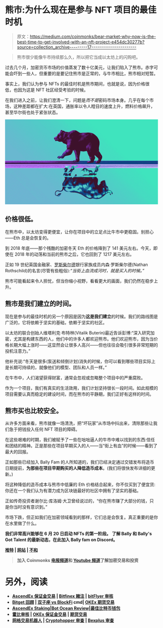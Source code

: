 # 熊市:为什么现在是参与 NFT 项目的最佳时机

> 原文：<https://medium.com/coinmonks/bear-market-why-now-is-the-best-time-to-get-involved-with-an-nft-project-e454dc30277b?source=collection_archive---------17----------------------->

> 熊市很少能像牛市持续那么久，所以把它当成以太坊上的闪购吧。

过去几个月，加密货币市场的价值蒸发了数十亿美元，让我们陷入了熊市。赤字可能会吓到一些人，但重要的是要记住熊市是正常的，与牛市相比，熊市相对短暂。

事实上，我们认为参与 NFTs 的最佳时机是熊市期间，也就是说，因为价格很低，也因为这是 NFT 社区经受考验的时候。

在我们进入之前，让我们澄清一下，问题是*而不是*密码市场本身。几乎在每个市场，这种差距都在扩大:在英国，通胀率以令人瞠目的速度上升，燃料价格飙升，甚至华尔街也处于紧张状态。

![](img/77846c20d393a944f9911cde87d01e19.png)

## 价格很低。

在熊市中，以太坊变得更便宜，让你在项目中的立足点比牛市中更稳固。别担心——Eth 总是会恢复的。

到 2018 年底——那个残酷的加密冬天 Eth 的价格降到了 141 美元左右。今天，即使在 2018 年的动荡和当前的熊市之后，它也回到了 1217 美元左右。

正如 19 世纪英国金融家、[罗斯柴尔德](https://www.investopedia.com/updates/history-rothschild-family/)银行家族成员内森·罗斯柴尔德(Nathan Rothschild)的名言(尽管有些粗俗):*“当街上血流成河时，就是买入的时候。”*

熊市可能看起来令人担忧，但当你缩小视野，看看更大的画面，我们仍然在稳步上升。

## 熊市是我们建立的时间。

现在是参与的最佳时机的另一个原因是因为**这是我们建立**的时候。我们的路线图是广泛的，它将依赖于坚实的基础，依赖于坚实的社区。

以太坊的联合创始人维塔利克·布特林(Vitalik Buterin)最近告诉彭博:“深入研究加密，尤其是构建东西的人，他们中的许多人都欢迎熊市。他们欢迎熊市，因为当价格长期大幅上涨时——这显然会让很多人高兴——但也往往会吸引很多非常短期的投机注意力。”

他补充说:“冬天是很多(泵送和倾倒计划)消失的时候，你可以看到哪些项目实际上是长期可持续的，就像他们的模型、团队和人员一样。”

在牛市中，人们渴望获得财富，通常会忽视或忽略整个项目中的严重腐败。

作为一个项目，我们有真实的生活效用，我们计划坚持很长一段时间。如此规模的项目需要认真而稳定的建设时间，而在熊市的平静期，我们正好有这样的时间。

## 熊市买也比较安全。

从许多方面来看，熊市就像一场清洗，把“坏玩家”从市场中抖出来，清除那些让我们急于把钱投入任何 NFT 项目的障碍。

在这些艰难的时期，我们被赋予了一些在咄咄逼人的牛市中难以找到的东西:信任和团结的精神。正是那些在项目早期买入的人——当“街上有血”的时候——看到了最大的回报。

正如那些已经加入 Bally Fam 的人所知道的，我们已经决定通过交错发布将造币日期提前，**为那些在项目早期购买的人降低造币成本**。(我们将很快发布详细的更新。)

将这种降低的造币成本与熊市中低廉的 Eth 价格结合起来，你不仅买到了便宜货:你还在一个我们认为有潜力成为区块链最好的社区中拥有了坚实的基础。

正如传奇投资者谢尔比·库洛姆·大卫曾经说过的，“你在熊市赚了大部分的钱，只是你当时没有意识到。”

市场下跌，但正如我们在加密领域看到的那样，它们总是会恢复。真正重要的是你在水里做了什么。

**我们非常高兴能够在 6 月 20 日启动 NFTs 的第一阶段。** **了解 Bally 和 Bally's Got Talent 的最新动态，在此加入 Bally fam on Discord**[](https://discord.com/invite/VT23Cj3g)****。****

**[推特](https://twitter.com/Ballyontheblock) | [网站](http://ballyontheblock.com/) | [不和](https://discord.com/invite/VT23Cj3g)**

> **加入 Coinmonks [电报频道](https://t.me/coincodecap)和 [Youtube 频道](https://www.youtube.com/c/coinmonks/videos)了解加密交易和投资**

# **另外，阅读**

*   **[AscendEx 保证金交易](https://coincodecap.com/ascendex-margin-trading) | [Bitfinex 赌注](https://coincodecap.com/bitfinex-staking) | [bitFlyer 审核](https://coincodecap.com/bitflyer-review)**
*   **[Bitget 回顾](https://coincodecap.com/bitget-review) | [双子座 vs BlockFi](https://coincodecap.com/gemini-vs-blockfi) cmd| [OKEx 期货交易](https://coincodecap.com/okex-futures-trading)**
*   **[AscendEx Staking](https://coincodecap.com/ascendex-staking)|[Bot Ocean Review](https://coincodecap.com/bot-ocean-review)|[最佳比特币钱包](https://coincodecap.com/bitcoin-wallets-india)**
*   **[霍比审核](https://coincodecap.com/huobi-review) | [OKEx 保证金交易](https://coincodecap.com/okex-margin-trading) | [期货交易](https://coincodecap.com/futures-trading)**
*   **[网格交易机器人](https://coincodecap.com/grid-trading) | [Cryptohopper 审查](/coinmonks/cryptohopper-review-a388ff5bae88) | [Bexplus 审查](https://coincodecap.com/bexplus-review)**